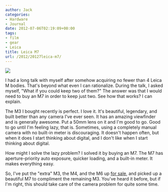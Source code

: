 ```yaml
---
author: Jack
categories:
- Hardware
- Journal
date: 2012-07-06T02:19:09+00:00
tags:
- film
- gear
- Leica
title: Leica M7
url: /2012/20127leica-m7/
---
```


![][1] 

I had a long talk with myself after somehow acquiring no fewer than 4 Leica M bodies. That's beyond what even I can rationalize. During the talk, I asked myself, "What if you could keep two of them?" The answer was that I would need to buy an M7 in order to keep just two. See how that works?&nbsp;I can explain.&nbsp;

The M3 I bought recently is perfect. I love it. It's beautiful, legendary, and built better than any camera I've ever seen. It has an amazing viewfinder and is generally awesome. Put a 50mm lens on it and I'm good to go. Good to go until I'm feeling lazy, that is. Sometimes, using a completely manual camera with no built-in meter is discouraging. It doesn't happen often, but when it does I start thinking about digital, and I don't like when I start thinking about digital.

How might I solve the lazy problem? I solved it by buying an M7. The M7 has aperture-priority auto exposure, quicker loading, and a built-in meter. It makes everything easy.

So, I've put the "extra" M3, the M4, and the M6 up [for sale][2], and picked up a beautiful M7 to compliment the remaining M3. You've heard it before, but if I'm right, this should take care of the camera problem for quite some time.

 [1]: /img/2012/07/20120705_DSCF0264.jpg
 [2]: https://jackbaty.com/for-sale/